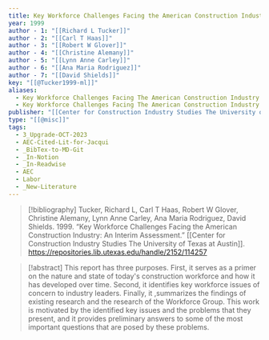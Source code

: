 ```yaml
---
title: Key Workforce Challenges Facing the American Construction Industry -  An Interim Assessment
year: 1999
author - 1: "[[Richard L Tucker]]"
author - 2: "[[Carl T Haas]]"
author - 3: "[[Robert W Glover]]"
author - 4: "[[Christine Alemany]]"
author - 5: "[[Lynn Anne Carley]]"
author - 6: "[[Ana Maria Rodriguez]]"
author - 7: "[[David Shields]]"
key: "[[@Tucker1999-ml]]"
aliases:
  - Key Workforce Challenges Facing The American Construction Industry - An Interim Assessment
  - Key Workforce Challenges Facing The American Construction Industry
publisher: "[[Center for Construction Industry Studies The University of Texas at Austin]]"
type: "[[@misc]]"
tags:
  - 3_Upgrade-OCT-2023
  - AEC-Cited-Lit-for-Jacqui
  - _BibTex-to-MD-Git
  - _In-Notion
  - _In-Readwise
  - AEC
  - Labor
  - _New-Literature
---
```


> [!bibliography]
> Tucker, Richard L, Carl T Haas, Robert W Glover, Christine Alemany, Lynn Anne Carley, Ana Maria Rodriguez, David Shields. 1999. “Key Workforce Challenges Facing the American Construction Industry: An Interim Assessment.” [[Center for Construction Industry Studies The University of Texas at Austin]]. https://repositories.lib.utexas.edu/handle/2152/114257

> [!abstract]
> This report has three purposes. First, it serves as a primer on the nature and state of today's construction workforce and how it has developed over time. Second, it identifies key workforce issues of concern to industry leaders. Finally, it ,summarizes the findings of existing research and the research of the Workforce Group. This work is motivated by the identified key issues and the problems that they present, and it provides preliminary answers to some of the most important questions that are posed by these problems.
